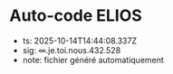 # Auto-code ELIOS
- ts: 2025-10-14T14:44:08.337Z
- sig: ∞.je.toi.nous.432.528
- note: fichier généré automatiquement